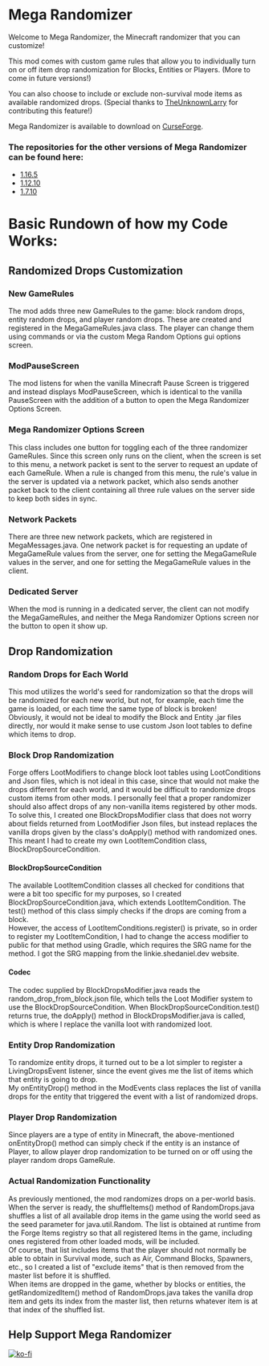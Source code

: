# Mega Randomizer

Welcome to Mega Randomizer, the Minecraft randomizer that you can customize!

This mod comes with custom game rules that allow you to individually turn on or off item drop randomization for
Blocks, Entities or Players. (More to come in future versions!)

You can also choose to include or exclude non-survival mode items as available randomized drops. (Special thanks to [TheUnknownLarry](https://github.com/TheUnknownLarry) for contributing this feature!)

Mega Randomizer is available to download on [CurseForge](https://www.curseforge.com/minecraft/mc-mods/mega-randomizer).

### The repositories for the other versions of Mega Randomizer can be found here:
- [1.16.5](https://github.com/stevefali/MegaRandomizer1.16.5)
- [1.12.10](https://github.com/stevefali/MegaRandomizer1.12.10)
- [1.7.10](https://github.com/stevefali/MegaRandomizer1.7.10)


# Basic Rundown of how my Code Works:

## Randomized Drops Customization

### New GameRules
The mod adds three new GameRules to the game: block random drops, entity random drops, and player random drops.
These are created and registered in the MegaGameRules.java class. The player can change them using commands 
or via the custom Mega Random Options gui options screen.

### ModPauseScreen
The mod listens for when the vanilla Minecraft Pause Screen is triggered and instead displays ModPauseScreen, which is identical
to the vanilla PauseScreen with the addition of a button to open the Mega Randomizer Options Screen.


### Mega Randomizer Options Screen
This class includes one button for toggling each of the three randomizer GameRules.
Since this screen only runs on the client, when the screen is set to this menu, a network packet is sent to the server to request an
update of each GameRule. When a rule is changed from this menu, the rule's value in the server is updated
via a network packet, which also sends another packet back to the client containing all three rule values on the server
side to keep both sides in sync.

### Network Packets

There are three new network packets, which are registered in MegaMessages.java. One network packet is for requesting
an update of MegaGameRule values from the server, one for setting the MegaGameRule values in the server, and one
for setting the MegaGameRule values in the client.

### Dedicated Server
When the mod is running in a dedicated server, the client can not modify the MegaGameRules, and neither the
Mega Randomizer Options screen nor the button to open it show up.


## Drop Randomization

### Random Drops for Each World
This mod utilizes the world's seed for randomization so that the drops will be randomized for each new world,
but not, for example, each time the game is loaded, or each time the same type of block is broken!  
Obviously, it would not be ideal to modify the Block and Entity .jar files directly, nor would it make
sense to use custom Json loot tables to define which items to drop.

### Block Drop Randomization
Forge offers LootModifiers to change block loot tables using LootConditions and Json files, which is not ideal in this
case, since that would not make the drops different for each world, and it would be difficult to randomize drops custom
items from other mods. I personally feel that a proper randomizer should also affect drops of any non-vanilla items 
registered by other mods.  
To solve this, I created one BlockDropsModifier class that does not worry about fields returned from LootModifier Json files, but 
instead replaces the vanilla drops given by the class's doApply() method with randomized ones.
This meant I had to create my own LootItemCondition class, BlockDropSourceCondition.

#### BlockDropSourceCondition
The available LootItemCondition classes all checked for conditions that were a bit too specific for my purposes,
so I created BlockDropSourceCondition.java, which extends LootItemCondition. The test() method of this class simply checks if the drops are coming from
a block.  
However, the access of LootItemConditions.register() is private, so in order to register my LootItemCondition, I had to change the access modifier to public for that method using Gradle, which requires the SRG name for the method. I got the SRG mapping from
the linkie.shedaniel.dev website.  

#### Codec
The codec supplied by BlockDropsModifier.java reads the random_drop_from_block.json file, which tells the Loot Modifier
system to use the BlockDropSourceCondition. When BlockDropSourceCondition.test() returns true, the doApply() method
in BlockDropsModifier.java is called, which is where I replace the vanilla loot with randomized loot.

### Entity Drop Randomization
To randomize entity drops, it turned out to be a lot simpler to register a LivingDropsEvent listener, since the
event gives me the list of items which that entity is going to drop.  
My onEntityDrop() method in the ModEvents class replaces the list of vanilla drops for the entity that triggered the 
event with a list of randomized drops.

### Player Drop Randomization
Since players are a type of entity in Minecraft, the above-mentioned onEntityDrop() method can simply check
if the entity is an instance of Player, to allow player drop randomization to be turned on or off using the player
random drops GameRule.

### Actual Randomization Functionality
As previously mentioned, the mod randomizes drops on a per-world basis. When the server is ready, the shuffleItems() 
method of RandomDrops.java shuffles a list of all available drop items in the game using the world seed as the 
seed parameter for java.util.Random. The list is obtained at runtime from the Forge Items registry so that all
registered Items in the game, including ones registered from other loaded mods, will be included.  
Of course, that list includes items that the player should not normally be able to obtain in Survival mode, such
as Air, Command Blocks, Spawners, etc., so I created a list of "exclude items" that is then removed from the master
list before it is shuffled.  
When items are dropped in the game, whether by blocks or entities, the getRandomizedItem() method of RandomDrops.java
takes the vanilla drop item and gets its index from the master list, then returns whatever item is at that index of 
the shuffled list.

## Help Support Mega Randomizer
[![ko-fi](https://ko-fi.com/img/githubbutton_sm.svg)](https://ko-fi.com/H2H5103UQ6)


